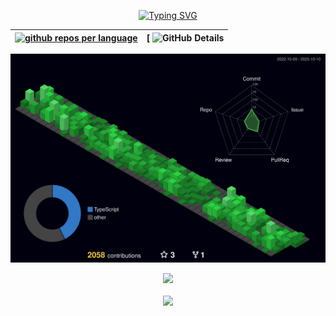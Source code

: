 <div align="center">

[![Typing SVG](https://readme-typing-svg.herokuapp.com?font=Bebas+Neue&size=40&duration=4000&color=B591E4&center=true&vCenter=true&width=650&lines=Hi,++my++name++is++Patryck++Silva)](https://git.io/typing-svg)

</div> 

<div align="center">
 
  
  | [![github repos per language](http://github-profile-summary-cards.vercel.app/api/cards/repos-per-language?username=PatryckSilva&theme=apprentice) ](https://github.com/vn7n24fzkq/github-profile-summary-cards)| [ ![GitHub Details](http://github-profile-summary-cards.vercel.app/api/cards/profile-details?username=PatryckSilva&theme=apprentice) |  
 | ----------- | ----------- |

</div>

<div align="center" >

![Status](./profile-3d-contrib/profile-night-green.svg)
 
</div>

 <div align="center" >
<a href="https://skillicons.dev/">
  <img src="https://skillicons.dev/icons?i=git,vscode,javascript,typescript,css,html,react,next,tailwind,sass,nodejs,express,github,materialui,styledcomponents,postgres,discord,linkedin,instagram" />
</a>
  <br />
  </div>
<br/>
<div align="center" >
     <img src="https://github-profile-trophy.vercel.app/?username=PatryckSilva&row=1&column=6&theme=dracula&margin-w=15&margin-h=15"/>
  </div>
